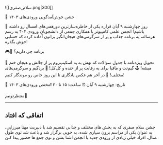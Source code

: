 ![[سلام_صفری.png|300]]

🎉 جشن خوش‌آمدگویی ورودی‌های ۱۴۰۳  

📣 روز چهارشنبه ۹ آبان قراره یکی از خاطره‌سازترین دورهمی‌های امسال رو داشته باشیم! انجمن علمی کامپیوتر با همکاری جمعی از دانشجویان ورودی ۴۰۲ به رسم هرساله، یه برنامه جذاب و پر از سرگرمی‌های هیجان‌انگیز براتون آماده کرده که حسابی خوش بگذره!

🎮👾 برنامه چی داریم؟


 🤫 تحویل ویژه‌نامه با جدول سوالات که تهش به یه اسکیپ‌روم پر از چالش و هیجان ختم میشه! 
🕹 گیم‌نت و مافیا برای یه رقابت پر از خنده و کل‌کل! 
🎲 بردگیم و سرگرمی‌های مختلف!
📸 در آخر هم عکس یادگاری تا این روز خاص رو موندگار کنیم!

📆 تاریخ: چهارشنبه ۹ آبان
⏰ ساعت: ۱۵ تا ۲۰
❗️مختص ورودی‌های ۱۴۰۳

منتظرتونیم🌟

---
## اتفاقی که افتاد

جشن سلام صفری که به بخش های مختلف و جذابی تقسیم شد با دبیریت مهتا میرزایی، به عنوان یکی از مراسم برون سپاری شده، به خوبی برگزار شد و باعث شد توی طول سال، افراد خیلی زیادی از ورودی جدید با انجمن اشنا بشن و توی جمع ها حضور پیدا کنن.